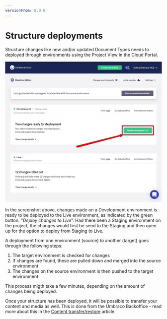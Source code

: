 ```yaml
---
versionFrom: 8.0.0
---
```


# Structure deployments

Structure changes like new and/or updated Document Types needs to deployed through environments using the Project View in the Cloud Portal.

![Deploy to Live](images/deploy-changes-to-live.png)

In the screenshot above, changes made on a Development environment is ready to be deployed to the Live environment, as indicated by the green button: "*Deploy changes to Live*". Had there been a Staging environment on the project, the changes would first be send to the Staging and then open up for the option to deploy from Staging to Live.

A deployment from one environment (source) to another (target) goes through the following steps:

1. The target environment is checked for changes
2. If changes are found, these are pulled down and merged into the source environment
3. The changes on the source environment is then pushed to the target environment

This process migth take a few minutes, depending on the amount of changes being deployed.

Once your structure has been deployed, it will be possible to transfer your content and media as well. This is done from the Umbraco Backoffice - read more about this in the [Content transfer/restore](../Content-transfer) article.